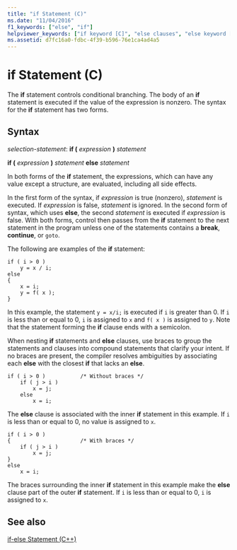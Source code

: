```yaml
---
title: "if Statement (C)"
ms.date: "11/04/2016"
f1_keywords: ["else", "if"]
helpviewer_keywords: ["if keyword [C]", "else clauses", "else keyword [C]", "if keyword [C], if statement syntax", "nested statements"]
ms.assetid: d7fc16a0-fdbc-4f39-b596-76e1ca4ad4a5
---
```

# if Statement (C)

The **if** statement controls conditional branching. The body of an **if** statement is executed if the value of the expression is nonzero. The syntax for the **if** statement has two forms.

## Syntax

*selection-statement*:
**if (**  *expression*  **)**  *statement*

**if (**  *expression*  **)**  *statement*  **else**  *statement*

In both forms of the **if** statement, the expressions, which can have any value except a structure, are evaluated, including all side effects.

In the first form of the syntax, if *expression* is true (nonzero), *statement* is executed. If *expression* is false, *statement* is ignored. In the second form of syntax, which uses **else**, the second *statement* is executed if *expression* is false. With both forms, control then passes from the **if** statement to the next statement in the program unless one of the statements contains a **break**, **continue**, or `goto`.

The following are examples of the **if** statement:

```
if ( i > 0 )
    y = x / i;
else
{
    x = i;
    y = f( x );
}
```

In this example, the statement `y = x/i;` is executed if `i` is greater than 0. If `i` is less than or equal to 0, `i` is assigned to `x` and `f( x )` is assigned to `y`. Note that the statement forming the **if** clause ends with a semicolon.

When nesting **if** statements and **else** clauses, use braces to group the statements and clauses into compound statements that clarify your intent. If no braces are present, the compiler resolves ambiguities by associating each **else** with the closest **if** that lacks an **else**.

```
if ( i > 0 )           /* Without braces */
    if ( j > i )
        x = j;
    else
        x = i;
```

The **else** clause is associated with the inner **if** statement in this example. If `i` is less than or equal to 0, no value is assigned to `x`.

```
if ( i > 0 )
{                      /* With braces */
    if ( j > i )
        x = j;
}
else
    x = i;
```

The braces surrounding the inner **if** statement in this example make the **else** clause part of the outer **if** statement. If `i` is less than or equal to 0, `i` is assigned to `x`.

## See also

[if-else Statement (C++)](../cpp/if-else-statement-cpp.md)
